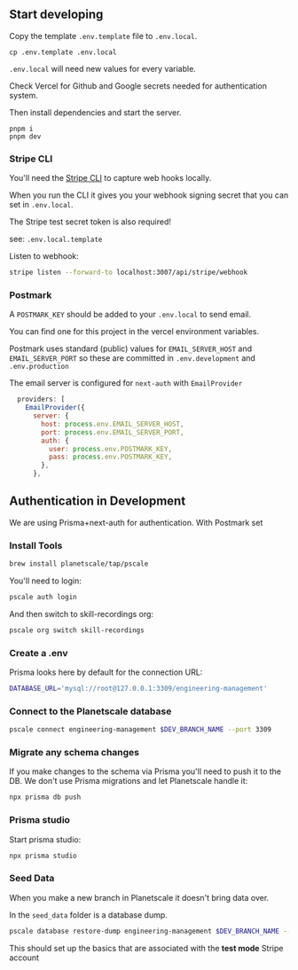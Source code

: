 ## Start developing

Copy the template `.env.template` file to `.env.local`.

```shell
cp .env.template .env.local
```

`.env.local` will need new values for every variable.

Check Vercel for Github and Google secrets needed for authentication system.

Then install dependencies and start the server.

```shell
pnpm i
pnpm dev
```

### Stripe CLI

You'll need the [Stripe CLI](https://stripe.com/docs/stripe-cli) to capture web hooks locally.

When you run the CLI it gives you your webhook signing secret that you can set in `.env.local`.

The Stripe test secret token is also required!

see: `.env.local.template`

Listen to webhook:

```bash
stripe listen --forward-to localhost:3007/api/stripe/webhook
```

### Postmark

A `POSTMARK_KEY` should be added to your `.env.local` to send email. 

You can find one for this project in the vercel environment variables.

Postmark uses standard (public) values for  `EMAIL_SERVER_HOST` and `EMAIL_SERVER_PORT` so these are committed in `.env.development` and `.env.production`

The email server is configured for `next-auth` with `EmailProvider`

```js
  providers: [
    EmailProvider({
      server: {
        host: process.env.EMAIL_SERVER_HOST,
        port: process.env.EMAIL_SERVER_PORT,
        auth: {
          user: process.env.POSTMARK_KEY,
          pass: process.env.POSTMARK_KEY,
        },
      },
```
## Authentication in Development

We are using Prisma+next-auth for authentication. With Postmark set

### Install Tools

```bash
brew install planetscale/tap/pscale
```

You'll need to login:

```bash
pscale auth login
```

And then switch to skill-recordings org:

```bash
pscale org switch skill-recordings
```

### Create a .env

Prisma looks here by default for the connection URL:

```bash
DATABASE_URL='mysql://root@127.0.0.1:3309/engineering-management'
```

### Connect to the Planetscale database

```bash
pscale connect engineering-management $DEV_BRANCH_NAME --port 3309
```

### Migrate any schema changes

If you make changes to the schema via Prisma you'll need to push it to the DB. We don't use Prisma migrations and let Planetscale handle it:

```bash
npx prisma db push
```

### Prisma studio

Start prisma studio:

```bash
npx prisma studio
```

### Seed Data

When you make a new branch in Planetscale it doesn't bring data over.

In the `seed_data` folder is a database dump.

```bash
pscale database restore-dump engineering-management $DEV_BRANCH_NAME --dir ./seed_data/pscale_data_dump
```

This should set up the basics that are associated with the **test mode** Stripe account
